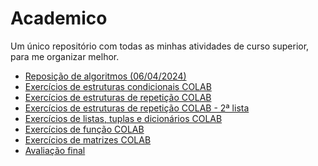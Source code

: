 # Academico
Um único repositório com todas as minhas atividades de curso superior, para me organizar melhor.

- [Reposição de algoritmos (06/04/2024)](https://github.com/JarJv/Academico/tree/9df3f2e86631d186770dfd0456683d1148ad1ac3/Fatec/visualg%20reposi%C3%A7%C3%A3o%20(06%20-%2004%20-%2024)) 
- [Exercícios de estruturas condicionais COLAB](https://github.com/JarJv/Academico/blob/2377eea5752ff5c34a84efd2aa397dc17fd36f1e/ExerciciosCondicionaisFATEC_de_JO%C3%83O_VICTOR_DA_SILVA_JARDIM.ipynb)
- [Exercícios de estruturas de repetição COLAB](https://github.com/JarJv/Academico/blob/5fbb24c59d79a8f5e8fe7a23862562f5e5748e07/EstruturasRepeticaoFATEC_de_JO%C3%83O_VICTOR_DA_SILVA_JARDIM.ipynb)
- [Exercícios de estruturas de repetição COLAB - 2ª lista](https://github.com/JarJv/Academico/blob/7a68d92520e9f2f4b0aa24d6b56731316b769a24/Lista_2_La%C3%A7os_de_Repeti%C3%A7%C3%A3o_de_Jo%C3%A3o_Victor_da_Silva_Jardim.ipynb)
- [Exercícios de listas, tuplas e dicionários COLAB](https://github.com/JarJv/Academico/blob/31c61f6bba30ac9846a8390ef62c170434b8d361/Listas_Tuplas_Dicionarios_de_Jo%C3%A3o_Victor_da_Silva_Jardim.ipynb)
- [Exercícios de função COLAB](https://github.com/JarJv/Academico/blob/e22dfe266ea282eed725878bd6802a2a2671b72f/Fun%C3%A7%C3%B5es_FATEC_de_Jo%C3%A3o_Victor_da_Silva_Jardim.ipynb)
- [Exercícios de matrizes COLAB](https://github.com/JarJv/Academico/blob/b9db7df4e3828ef139e5bae353c483fea37d503d/Matrizes_FATEC_Jo%C3%A3o_Victor_da_Silva_Jardim.ipynb)
- [Avaliação final](https://github.com/JarJv/Academico/blob/4bd004fc9ecf46dab8d55646b4ed5d5d018c5393/P2_Algoritmo.ipynb)
